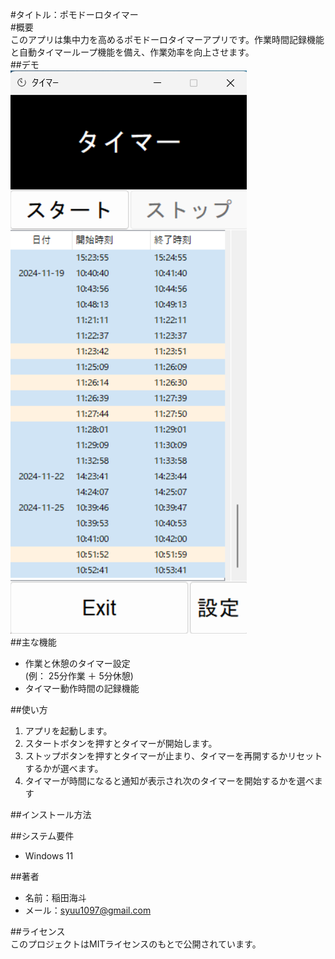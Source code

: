 #タイトル：ポモドーロタイマー  
#概要  
このアプリは集中力を高めるポモドーロタイマーアプリです。作業時間記録機能と自動タイマーループ機能を備え、作業効率を向上させます。  
##デモ  
![スクリーンショット](pomodoro_timer_screenshot.png)  
##主な機能  
- 作業と休憩のタイマー設定  
  (例： 25分作業 ＋ 5分休憩)
- タイマー動作時間の記録機能  

##使い方  
1. アプリを起動します。
2. スタートボタンを押すとタイマーが開始します。
3. ストップボタンを押すとタイマーが止まり、タイマーを再開するかリセットするかが選べます。
4. タイマーが時間になると通知が表示され次のタイマーを開始するかを選べます  

##インストール方法  

##システム要件  
- Windows  11  

##著者  
- 名前：稲田海斗  
- メール：syuu1097@gmail.com 
 
##ライセンス  
このプロジェクトはMITライセンスのもとで公開されています。